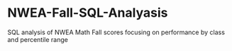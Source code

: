 # NWEA-Fall-SQL-Analyasis
SQL analysis of NWEA Math Fall scores focusing on performance by class and percentile range
